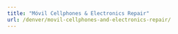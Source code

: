 ```yaml
---
title: "Móvil Cellphones & Electronics Repair"
url: /denver/movil-cellphones-and-electronics-repair/
---
```

